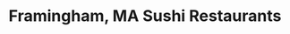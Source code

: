 ---
layout: city
title: Framingham, MA Sushi Restaurants
permalink: /massachusetts/framingham/
stateAbbr: MA
stateName: Massachusetts
cityName: Framingham
---